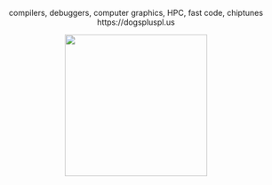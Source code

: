<p align="center">
  compilers, debuggers, computer graphics, HPC, fast code, chiptunes
  <br>
  https://dogspluspl.us
</p>
<p align="center">
  <img width="256" src=https://dogspluspl.us/img/smalldog.gif>
</p>
